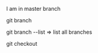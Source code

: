 I am in master branch

git branch <branchName>

git branch --list => list all branches

git checkout <branchName>
